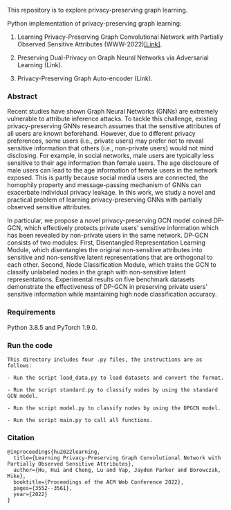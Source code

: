 This repository is to explore privacy-preserving graph learning.

Python implementation of privacy-preserving graph learning:

1. Learning Privacy-Preserving Graph Convolutional Network with Partially Observed Sensitive Attributes (WWW-2022)[[Link]](https://dl.acm.org/doi/10.1145/3485447.3511975).

2. Preserving Dual-Privacy on Graph Neural Networks via Adversarial Learning (Link).

3. Privacy-Preserving Graph Auto-encoder (Link).

### Abstract
Recent studies have shown Graph Neural Networks (GNNs) are extremely vulnerable to attribute inference attacks. To tackle this challenge, existing privacy-preserving GNNs research assumes that the sensitive attributes of all users are known beforehand. However, due to different privacy preferences, some users (i.e., private users) may prefer not to reveal sensitive information that others (i.e., non-private users) would not mind disclosing. For example, in social networks, male users are typically less sensitive to their age information than female users. The age disclosure of male users can lead to the age information of female users in the network exposed. This is partly because social media users are connected, the homophily property and message-passing mechanism of GNNs can exacerbate individual privacy leakage. In this work, we study a novel and practical problem of learning privacy-preserving GNNs with partially observed sensitive attributes.
 
In particular, we propose a novel privacy-preserving GCN model coined DP-GCN, which effectively protects private users' sensitive information which has been revealed by non-private users in the same network. DP-GCN consists of two modules: First, Disentangled Representation Learning Module, which disentangles the original non-sensitive attributes into sensitive and non-sensitive latent representations that are orthogonal to each other. Second, Node Classification Module, which trains the GCN to classify unlabeled nodes in the graph with non-sensitive latent representations. Experimental results on five benchmark datasets demonstrate the effectiveness of DP-GCN in preserving private users' sensitive information while maintaining high node classification accuracy.

### Requirements

Python 3.8.5 and PyTorch 1.9.0.

### Run the code

```
This directory includes four .py files, the instructions are as follows:

- Run the script load_data.py to load datasets and convert the format.

- Run the script standard.py to classify nodes by using the standard GCN model.

- Run the script model.py to classify nodes by using the DPGCN model.

- Run the script main.py to call all functions.
```

### Citation
```
@inproceedings{hu2022learning,
  title={Learning Privacy-Preserving Graph Convolutional Network with Partially Observed Sensitive Attributes},
  author={Hu, Hui and Cheng, Lu and Vap, Jayden Parker and Borowczak, Mike},
  booktitle={Proceedings of the ACM Web Conference 2022},
  pages={3552--3561},
  year={2022}
}

```

